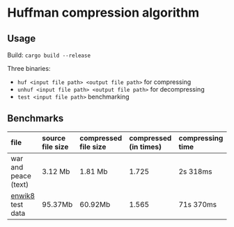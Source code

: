 # Huffman compression algorithm

## Usage

Build: `cargo build --release`

Three binaries:

- `huf <input file path> <output file path>` for compressing
- `unhuf <input file path> <output file path>` for decompressing
- `test <input file path>` benchmarking

## Benchmarks

| file                                                            | source file size | compressed file size | compressed (in times) | compressing time |
| :-------------------------------------------------------------- | :--------------- | :------------------- | :-------------------- | :--------------- |
| war and peace (text)                                            | 3.12 Mb          | 1.81 Mb              | 1.725                 | 2s 318ms         |
| [enwik8](http://www.mattmahoney.net/dc/textdata.html) test data | 95.37Mb          | 60.92Mb              | 1.565                 | 71s 370ms        |
